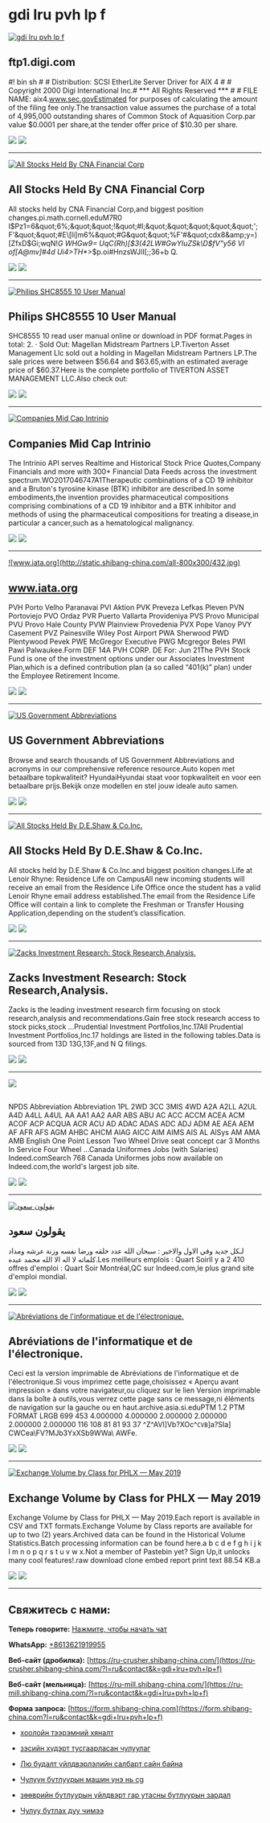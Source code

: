 # gdi lru pvh lp f

<a href="https://swt.shibang-china.com/?l=ru&img&k=gdi+lru+pvh+lp+f" target="_blank">![gdi lru pvh lp f](http://static.shibang-china.com/all-800x300/1285.jpg)</a>

## ftp1.digi.com
#! bin sh # # Distribution: SCSI EtherLite Server Driver for AIX 4 # # Copyright 2000 Digi International Inc.# *** All Rights Reserved *** # # FILE NAME: aix4.www.sec.govEstimated for purposes of calculating the amount of the filing fee only.The transaction value assumes the purchase of a total of 4,995,000 outstanding shares of Common Stock of Aquasition Corp.par value $0.0001 per share,at the tender offer price of $10.30 per share.


<a href="https://whatsapp.shibangsoft.com/WhatsApp.php" target="_blank" title="WhatsApp">![](http://static.shibang-china.com/icon/whatsapp.png)</a> <a href="https://swt.shibang-china.com/?l=ru&icon&k=gdi+lru+pvh+lp+f" target="_blank">![](http://static.shibang-china.com/icon/chat-ru.png)</a>

---

<a href="https://swt.shibang-china.com/?l=ru&img&k=gdi+lru+pvh+lp+f" target="_blank">![All Stocks Held By CNA Financial Corp](http://static.shibang-china.com/all-800x300/215.jpg)</a>

## All Stocks Held By CNA Financial Corp
All stocks held by CNA Financial Corp,and biggest position changes.pi.math.cornell.eduM7R0 I$Pz1=6&quot;6%;&quot;&quot;!&quot;#I;&quot;&quot;&quot;&quot;&quot;';F'&quot;&quot;#E\[li]m6%&quot;#G&quot;&quot;%F'#&quot;cdx8&amp;y=)[ZfxD$Gi;wqN!*G WHGw9= UqC(Rh)[$3(42LW#GwYIuZSk\D$fV&quot;y56 Vl of[A@mv]#4d Ui4&gt;TH**&gt;$p.oi#HnzsWJlI[;;36+b Q.


<a href="https://whatsapp.shibangsoft.com/WhatsApp.php" target="_blank" title="WhatsApp">![](http://static.shibang-china.com/icon/whatsapp.png)</a> <a href="https://swt.shibang-china.com/?l=ru&icon&k=gdi+lru+pvh+lp+f" target="_blank">![](http://static.shibang-china.com/icon/chat-ru.png)</a>

---

<a href="https://swt.shibang-china.com/?l=ru&img&k=gdi+lru+pvh+lp+f" target="_blank">![Philips SHC8555 10 User Manual](http://static.shibang-china.com/all-800x300/1188.jpg)</a>

## Philips SHC8555 10 User Manual
SHC8555 10 read user manual online or download in PDF format.Pages in total: 2.&nbsp;&#0183;&#32;Sold Out: Magellan Midstream Partners LP.Tiverton Asset Management Llc sold out a holding in Magellan Midstream Partners LP.The sale prices were between $56.64 and $63.65,with an estimated average price of $60.37.Here is the complete portfolio of TIVERTON ASSET MANAGEMENT LLC.Also check out:


<a href="https://whatsapp.shibangsoft.com/WhatsApp.php" target="_blank" title="WhatsApp">![](http://static.shibang-china.com/icon/whatsapp.png)</a> <a href="https://swt.shibang-china.com/?l=ru&icon&k=gdi+lru+pvh+lp+f" target="_blank">![](http://static.shibang-china.com/icon/chat-ru.png)</a>

---

<a href="https://swt.shibang-china.com/?l=ru&img&k=gdi+lru+pvh+lp+f" target="_blank">![Companies Mid Cap Intrinio](http://static.shibang-china.com/all-800x300/677.jpg)</a>

## Companies Mid Cap Intrinio
The Intrinio API serves Realtime and Historical Stock Price Quotes,Company Financials and more with 300+ Financial Data Feeds across the investment spectrum.WO2017046747A1Therapeutic combinations of a CD 19 inhibitor and a Bruton's tyrosine kinase (BTK) inhibitor are described.In some embodiments,the invention provides pharmaceutical compositions comprising combinations of a CD 19 inhibitor and a BTK inhibitor and methods of using the pharmaceutical compositions for treating a disease,in particular a cancer,such as a hematological malignancy.


<a href="https://whatsapp.shibangsoft.com/WhatsApp.php" target="_blank" title="WhatsApp">![](http://static.shibang-china.com/icon/whatsapp.png)</a> <a href="https://swt.shibang-china.com/?l=ru&icon&k=gdi+lru+pvh+lp+f" target="_blank">![](http://static.shibang-china.com/icon/chat-ru.png)</a>

---

<a href="https://swt.shibang-china.com/?l=ru&img&k=gdi+lru+pvh+lp+f" target="_blank">![www.iata.org](http://static.shibang-china.com/all-800x300/432.jpg)</a>

## www.iata.org
PVH Porto Velho Paranavai PVI Aktion PVK Preveza Lefkas Pleven PVN Portoviejo PVO Ordaz PVR Puerto Vallarta Provideniya PVS Provo Municipal PVU Provo Hale County PVW Plainview Provedenia PVX Pope Vanoy PVY Casement PVZ Painesville Wiley Post Airport PWA Sherwood PWD Plentywood Pevek PWE McGregor Executive PWG Mcgregor Beles PWI Pawi Palwaukee.Form DEF 14A PVH CORP. DE For: Jun 21The PVH Stock Fund is one of the investment options under our Associates Investment Plan,which is a defined contribution plan (a so called “401(k)” plan) under the Employee Retirement Income.


<a href="https://whatsapp.shibangsoft.com/WhatsApp.php" target="_blank" title="WhatsApp">![](http://static.shibang-china.com/icon/whatsapp.png)</a> <a href="https://swt.shibang-china.com/?l=ru&icon&k=gdi+lru+pvh+lp+f" target="_blank">![](http://static.shibang-china.com/icon/chat-ru.png)</a>

---

<a href="https://swt.shibang-china.com/?l=ru&img&k=gdi+lru+pvh+lp+f" target="_blank">![US Government Abbreviations](http://static.shibang-china.com/all-800x300/963.jpg)</a>

## US Government Abbreviations
Browse and search thousands of US Government Abbreviations and acronyms in our comprehensive reference resource.Auto kopen met betaalbare topkwaliteit? HyundaiHyundai staat voor topkwaliteit en voor een betaalbare prijs.Bekijk onze modellen en stel jouw ideale auto samen.


<a href="https://whatsapp.shibangsoft.com/WhatsApp.php" target="_blank" title="WhatsApp">![](http://static.shibang-china.com/icon/whatsapp.png)</a> <a href="https://swt.shibang-china.com/?l=ru&icon&k=gdi+lru+pvh+lp+f" target="_blank">![](http://static.shibang-china.com/icon/chat-ru.png)</a>

---

<a href="https://swt.shibang-china.com/?l=ru&img&k=gdi+lru+pvh+lp+f" target="_blank">![All Stocks Held By D.E.Shaw &amp; Co.Inc.](http://static.shibang-china.com/all-800x300/1109.jpg)</a>

## All Stocks Held By D.E.Shaw &amp; Co.Inc.
All stocks held by D.E.Shaw &amp; Co.Inc.and biggest position changes.Life at Lenoir Rhyne: Residence Life on CampusAll new incoming students will receive an email from the Residence Life Office once the student has a valid Lenoir Rhyne email address established.The email from the Residence Life Office will contain a link to complete the Freshman or Transfer Housing Application,depending on the student’s classification.


<a href="https://whatsapp.shibangsoft.com/WhatsApp.php" target="_blank" title="WhatsApp">![](http://static.shibang-china.com/icon/whatsapp.png)</a> <a href="https://swt.shibang-china.com/?l=ru&icon&k=gdi+lru+pvh+lp+f" target="_blank">![](http://static.shibang-china.com/icon/chat-ru.png)</a>

---

<a href="https://swt.shibang-china.com/?l=ru&img&k=gdi+lru+pvh+lp+f" target="_blank">![Zacks Investment Research: Stock Research,Analysis.](http://static.shibang-china.com/all-800x300/543.jpg)</a>

## Zacks Investment Research: Stock Research,Analysis.
Zacks is the leading investment research firm focusing on stock research,analysis and recommendations.Gain free stock research access to stock picks,stock …Prudential Investment Portfolios,Inc.17All Prudential Investment Portfolios,Inc.17 holdings are listed in the following tables.Data is sourced from 13D 13G,13F,and N Q filings.


<a href="https://whatsapp.shibangsoft.com/WhatsApp.php" target="_blank" title="WhatsApp">![](http://static.shibang-china.com/icon/whatsapp.png)</a> <a href="https://swt.shibang-china.com/?l=ru&icon&k=gdi+lru+pvh+lp+f" target="_blank">![](http://static.shibang-china.com/icon/chat-ru.png)</a>

---

<a href="https://swt.shibang-china.com/?l=ru&img&k=gdi+lru+pvh+lp+f" target="_blank">![](http://static.shibang-china.com/all-800x300/63.jpg)</a>

## 
NPDS Abbreviation Abbreviation 1PL 2WD 3CC 3MIS 4WD A2A A2LL A2UL A4D A4LL A4UL AA AA1 AA2 AAR ABS ABU AC ACC ACCM ACEA ACM ACOF ACP ACQUA ACR ACU AD ADAC ADAS ADC ADJ ADM AE AEA AEM AF AFR AFS AGM AHBC AHCM AIAG AICC AIM AIMS AIS AL AlSys AM AMA AMB English One Point Lesson Two Wheel Drive seat concept car 3 Months In Service Four Wheel …Canada Uniformes Jobs (with Salaries) Indeed.comSearch 768 Canada Uniformes jobs now available on Indeed.com,the world's largest job site.


<a href="https://whatsapp.shibangsoft.com/WhatsApp.php" target="_blank" title="WhatsApp">![](http://static.shibang-china.com/icon/whatsapp.png)</a> <a href="https://swt.shibang-china.com/?l=ru&icon&k=gdi+lru+pvh+lp+f" target="_blank">![](http://static.shibang-china.com/icon/chat-ru.png)</a>

---

<a href="https://swt.shibang-china.com/?l=ru&img&k=gdi+lru+pvh+lp+f" target="_blank">![يقولون سعود](http://static.shibang-china.com/all-800x300/809.jpg)</a>

## يقولون سعود
لـكل جديد وفي الاول والاخير : سبحان الله عدد خلقه ورضا نفسه وزنة عرشه ومداد كلماته لا اله الا الله محمد عبده.Les meilleurs emplois : Quart SoirIl y a 2 410 offres d'emploi : Quart Soir Montr&#233;al,QC sur Indeed.com,le plus grand site d'emploi mondial.


<a href="https://whatsapp.shibangsoft.com/WhatsApp.php" target="_blank" title="WhatsApp">![](http://static.shibang-china.com/icon/whatsapp.png)</a> <a href="https://swt.shibang-china.com/?l=ru&icon&k=gdi+lru+pvh+lp+f" target="_blank">![](http://static.shibang-china.com/icon/chat-ru.png)</a>

---

<a href="https://swt.shibang-china.com/?l=ru&img&k=gdi+lru+pvh+lp+f" target="_blank">![Abr&#233;viations de l'informatique et de l'&#233;lectronique.](http://static.shibang-china.com/all-800x300/1164.jpg)</a>

## Abr&#233;viations de l'informatique et de l'&#233;lectronique.
Ceci est la version imprimable de Abr&#233;viations de l'informatique et de l'&#233;lectronique.Si vous imprimez cette page,choisissez &#171; Aper&#231;u avant impression &#187; dans votre navigateur,ou cliquez sur le lien Version imprimable dans la bo&#238;te &#224; outils,vous verrez cette page sans ce message,ni &#233;l&#233;ments de navigation sur la gauche ou en haut.archive.asia.si.eduPTM 1.2 PTM FORMAT LRGB 699 453 4.000000 4.000000 2.000000 2.000000 2.000000 2.000000 116 108 81 81 93 37 ^Z^AVI]Vb?XOc^`CVB`]a?SIa] CWCea\FV?MJb3YxXSb9WWa\ AWFe.


<a href="https://whatsapp.shibangsoft.com/WhatsApp.php" target="_blank" title="WhatsApp">![](http://static.shibang-china.com/icon/whatsapp.png)</a> <a href="https://swt.shibang-china.com/?l=ru&icon&k=gdi+lru+pvh+lp+f" target="_blank">![](http://static.shibang-china.com/icon/chat-ru.png)</a>

---

<a href="https://swt.shibang-china.com/?l=ru&img&k=gdi+lru+pvh+lp+f" target="_blank">![Exchange Volume by Class for PHLX — May 2019](http://static.shibang-china.com/all-800x300/169.jpg)</a>

## Exchange Volume by Class for PHLX — May 2019
Exchange Volume by Class for PHLX — May 2019.Each report is available in CSV and TXT formats.Exchange Volume by Class reports are available for up to two (2) years.Archived data can be found in the Historical Volume Statistics.Batch processing information can be found here.a b c d e f g h i j k l m n o p q r s t u v w x.Not a member of Pastebin yet? Sign Up,it unlocks many cool features!.raw download clone embed report print text 88.54 KB.a


<a href="https://whatsapp.shibangsoft.com/WhatsApp.php" target="_blank" title="WhatsApp">![](http://static.shibang-china.com/icon/whatsapp.png)</a> <a href="https://swt.shibang-china.com/?l=ru&icon&k=gdi+lru+pvh+lp+f" target="_blank">![](http://static.shibang-china.com/icon/chat-ru.png)</a>

---
## Свяжитесь с нами:

**Теперь говорите:** [Нажмите, чтобы начать чат](https://swt.shibang-china.com?l=ru&contact&k=gdi+lru+pvh+lp+f)

**WhatsApp:**  [+8613621919955](https://whatsapp.shibangsoft.com/WhatsApp.php)

**Веб-сайт (дробилка):** [https://ru-crusher.shibang-china.com/](https://ru-crusher.shibang-china.com/?l=ru&contact&k=gdi+lru+pvh+lp+f)

**Веб-сайт (мельница):** [https://ru-mill.shibang-china.com/](https://ru-mill.shibang-china.com/?l=ru&contact&k=gdi+lru+pvh+lp+f)

**Форма запроса:** [https://form.shibang-china.com](https://form.shibang-china.com?l=ru&contact&k=gdi+lru+pvh+lp+f)

* [хоолойн тээрэмний хяналт](../127/%D1%85%D0%BE%D0%BE%D0%BB%D0%BE%D0%B9%D0%BD%20%D1%82%D1%8D%D1%8D%D1%80%D1%8D%D0%BC%D0%BD%D0%B8%D0%B9%20%D1%85%D1%8F%D0%BD%D0%B0%D0%BB%D1%82.md)

* [зэсийн хүдэрт тусгаарласан чулуулаг](../127/%D0%B7%D1%8D%D1%81%D0%B8%D0%B9%D0%BD%20%D1%85%D2%AF%D0%B4%D1%8D%D1%80%D1%82%20%D1%82%D1%83%D1%81%D0%B3%D0%B0%D0%B0%D1%80%D0%BB%D0%B0%D1%81%D0%B0%D0%BD%20%D1%87%D1%83%D0%BB%D1%83%D1%83%D0%BB%D0%B0%D0%B3.md)

* [Лю будалт үйлдвэрлэлийн салбарт сайн байна](../129/%D0%9B%D1%8E%20%D0%B1%D1%83%D0%B4%D0%B0%D0%BB%D1%82%20%D2%AF%D0%B9%D0%BB%D0%B4%D0%B2%D1%8D%D1%80%D0%BB%D1%8D%D0%BB%D0%B8%D0%B9%D0%BD%20%D1%81%D0%B0%D0%BB%D0%B1%D0%B0%D1%80%D1%82%20%D1%81%D0%B0%D0%B9%D0%BD%20%D0%B1%D0%B0%D0%B9%D0%BD%D0%B0.md)

* [Чулуун бутлуурын машин үнэ нь cg](../129/%D0%A7%D1%83%D0%BB%D1%83%D1%83%D0%BD%20%D0%B1%D1%83%D1%82%D0%BB%D1%83%D1%83%D1%80%D1%8B%D0%BD%20%D0%BC%D0%B0%D1%88%D0%B8%D0%BD%20%D2%AF%D0%BD%D1%8D%20%D0%BD%D1%8C%20cg.md)

* [зөөврийн бутлуурын үйлдвэрт гар утасны бутлуурын зардал](../129/%D0%B7%D3%A9%D3%A9%D0%B2%D1%80%D0%B8%D0%B9%D0%BD%20%D0%B1%D1%83%D1%82%D0%BB%D1%83%D1%83%D1%80%D1%8B%D0%BD%20%D2%AF%D0%B9%D0%BB%D0%B4%D0%B2%D1%8D%D1%80%D1%82%20%D0%B3%D0%B0%D1%80%20%D1%83%D1%82%D0%B0%D1%81%D0%BD%D1%8B%20%D0%B1%D1%83%D1%82%D0%BB%D1%83%D1%83%D1%80%D1%8B%D0%BD%20%D0%B7%D0%B0%D1%80%D0%B4%D0%B0%D0%BB.md)

* [Чулуу бутлах дуу чимээ](../130/%D0%A7%D1%83%D0%BB%D1%83%D1%83%20%D0%B1%D1%83%D1%82%D0%BB%D0%B0%D1%85%20%D0%B4%D1%83%D1%83%20%D1%87%D0%B8%D0%BC%D1%8D%D1%8D.md)